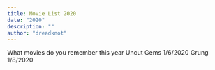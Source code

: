 ```yaml
---
title: Movie List 2020
date: "2020"
description: ""
author: "dreadknot"
---
```

What movies do you remember this year
Uncut Gems 1/6/2020
Grung 1/8/2020
